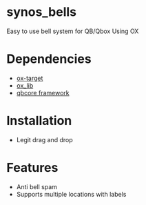 # synos_bells
Easy to use bell system for QB/Qbox Using OX

# Dependencies
- [ox-target](https://github.com/overextended/ox_target/releases/tag/v1.12.0)
- [ox_lib](https://github.com/overextended/ox_lib/releases)
- [qbcore framework](https://github.com/qbcore-framework)

# Installation
- Legit drag and drop

# Features
- Anti bell spam
- Supports multiple locations with labels
